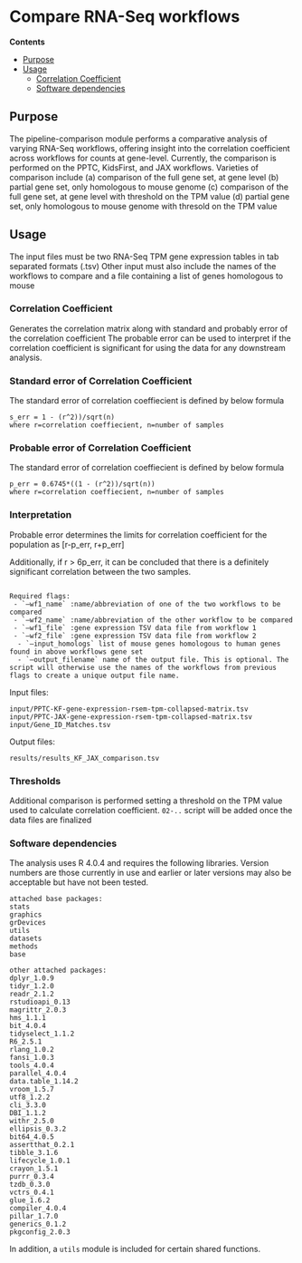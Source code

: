 # Compare RNA-Seq workflows

**Contents**

- [Purpose](#purpose)
- [Usage](#usage)
  - [Correlation Coefficient](#correlation-coefficient)
  - [Software dependencies](#software-dependencies)

## Purpose
The pipeline-comparison module performs a comparative analysis of varying RNA-Seq workflows, offering insight into the correlation coefficient across workflows for counts at gene-level. Currently, the comparison is performed on the PPTC, KidsFirst, and JAX workflows.
Varieties of comparison include (a) comparison of the full gene set, at gene level (b) partial gene set, only homologous to mouse genome (c) comparison of the full gene set, at gene level with threshold on the TPM value (d) partial gene set, only homologous to mouse genome with thresold on the TPM value

## Usage
The input files must be two RNA-Seq TPM gene expression tables in tab separated formats (.tsv) 
Other input must also include the names of the workflows to compare and a file containing a list of genes homologous to mouse


### Correlation Coefficient
Generates the correlation matrix along with standard and probably error of the correlation coefficient
The probable error can be used to interpret if the correlation coefficient is significant for using the data for any downstream analysis.


### Standard error of Correlation Coefficient
The standard error of correlation coeffiecient is defined by below formula
```
s_err = 1 - (r^2))/sqrt(n)
where r=correlation coeffiecient, n=number of samples
```

### Probable error of Correlation Coefficient
The standard error of correlation coeffiecient is defined by below formula
```
p_err = 0.6745*((1 - (r^2))/sqrt(n))
where r=correlation coeffiecient, n=number of samples
```

### Interpretation
Probable error determines the limits for correlation coefficient for the population as [r-p_err, r+p_err]

Additionally, if r > 6p_err, it can be concluded that there is a definitely significant correlation between the two samples.

```

Required flags:
 - `—wf1_name` :name/abbreviation of one of the two workflows to be compared
 - `—wf2_name` :name/abbreviation of the other workflow to be compared
 - `—wf1_file` :gene expression TSV data file from workflow 1
 - `—wf2_file` :gene expression TSV data file from workflow 2
  - `—input_homologs` list of mouse genes homologous to human genes found in above workflows gene set
  - `—output_filename` name of the output file. This is optional. The script will otherwise use the names of the workflows from previous flags to create a unique output file name.
```

Input files:
```
input/PPTC-KF-gene-expression-rsem-tpm-collapsed-matrix.tsv
input/PPTC-JAX-gene-expression-rsem-tpm-collapsed-matrix.tsv
input/Gene_ID_Matches.tsv
```

Output files:
```
results/results_KF_JAX_comparison.tsv
```

### Thresholds
Additional comparison is performed setting a threshold on the TPM value used to calculate correlation coefficient. `02-..` script will be added once the data files are finalized




### Software dependencies
The analysis uses R 4.0.4 and requires the following libraries. Version numbers
are those currently in use and earlier or later versions may also be acceptable but have not been tested.
```
attached base packages:
stats     
graphics
grDevices
utils
datasets
methods
base     

other attached packages:
dplyr_1.0.9
tidyr_1.2.0
readr_2.1.2
rstudioapi_0.13
magrittr_2.0.3
hms_1.1.1
bit_4.0.4
tidyselect_1.1.2
R6_2.5.1
rlang_1.0.2      
fansi_1.0.3
tools_4.0.4
parallel_4.0.4
data.table_1.14.2
vroom_1.5.7
utf8_1.2.2
cli_3.3.0        
DBI_1.1.2
withr_2.5.0
ellipsis_0.3.2
bit64_4.0.5
assertthat_0.2.1
tibble_3.1.6
lifecycle_1.0.1  
crayon_1.5.1
purrr_0.3.4
tzdb_0.3.0
vctrs_0.4.1
glue_1.6.2
compiler_4.0.4
pillar_1.7.0     
generics_0.1.2
pkgconfig_2.0.3  
```
In addition, a `utils` module is included for certain shared functions.
